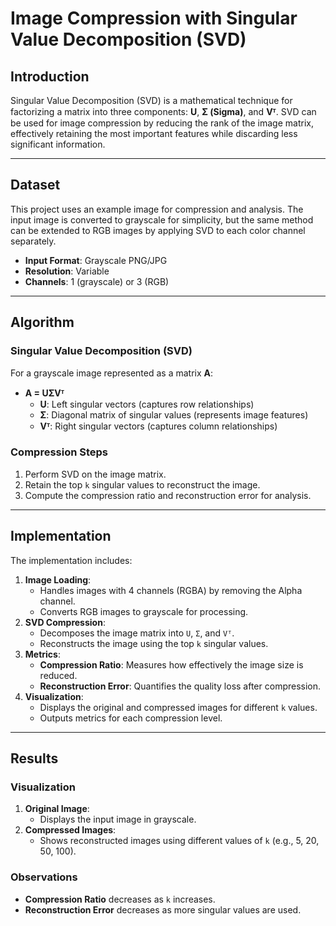 # Image Compression with Singular Value Decomposition (SVD)

## Introduction
Singular Value Decomposition (SVD) is a mathematical technique for factorizing a matrix into three components: **U**, **Σ (Sigma)**, and **Vᵀ**. SVD can be used for image compression by reducing the rank of the image matrix, effectively retaining the most important features while discarding less significant information.

---

## Dataset
This project uses an example image for compression and analysis. The input image is converted to grayscale for simplicity, but the same method can be extended to RGB images by applying SVD to each color channel separately.

- **Input Format**: Grayscale PNG/JPG
- **Resolution**: Variable
- **Channels**: 1 (grayscale) or 3 (RGB)

---

## Algorithm
### Singular Value Decomposition (SVD)
For a grayscale image represented as a matrix **A**:
- **A = UΣVᵀ**
  - **U**: Left singular vectors (captures row relationships)
  - **Σ**: Diagonal matrix of singular values (represents image features)
  - **Vᵀ**: Right singular vectors (captures column relationships)

### Compression Steps
1. Perform SVD on the image matrix.
2. Retain the top `k` singular values to reconstruct the image.
3. Compute the compression ratio and reconstruction error for analysis.

---

## Implementation
The implementation includes:
1. **Image Loading**:
   - Handles images with 4 channels (RGBA) by removing the Alpha channel.
   - Converts RGB images to grayscale for processing.
2. **SVD Compression**:
   - Decomposes the image matrix into `U`, `Σ`, and `Vᵀ`.
   - Reconstructs the image using the top `k` singular values.
3. **Metrics**:
   - **Compression Ratio**: Measures how effectively the image size is reduced.
   - **Reconstruction Error**: Quantifies the quality loss after compression.
4. **Visualization**:
   - Displays the original and compressed images for different `k` values.
   - Outputs metrics for each compression level.

---

## Results
### Visualization
1. **Original Image**:
   - Displays the input image in grayscale.
2. **Compressed Images**:
   - Shows reconstructed images using different values of `k` (e.g., 5, 20, 50, 100).


### Observations
- **Compression Ratio** decreases as `k` increases.
- **Reconstruction Error** decreases as more singular values are used.


